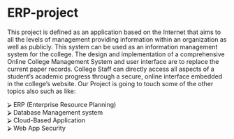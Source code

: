 # ERP-project
 This project is defined as an application based on the Internet that aims to all the levels of management providing information 
 within an organization as well as publicly. This system can be used as an information management system for the college.
 The design and implementation of a comprehensive Online College Management System and user interface are to replace the current
 paper records. College Staff can directly access all aspects of a student’s academic progress through a secure, online interface 
 embedded in the college’s website. Our Project is going to touch some of the other topics also such as like: 
 
⮚ ERP (Enterprise Resource Planning)  
⮚ Database Management system  
⮚ Cloud-Based Application  
⮚ Web App Security 

